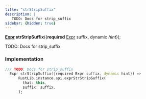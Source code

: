 ```yaml
---
title: "strStripSuffix"
description: |
   TODO: Docs for strip_suffix
sidebar: {hidden: true}
---
```

<span class="dart-code"><strong>[Expr] strStripSuffix</strong>({<span class="nobr"><strong>required</strong> [Expr] suffix</span>, <span class="nobr">dynamic <i>hint</i></span>});</span>

 TODO: Docs for strip_suffix
### Implementation
```dart
/// TODO: Docs for strip_suffix
  Expr strStripSuffix({required Expr suffix, dynamic hint}) =>
      RustLib.instance.api.exprStrStripSuffix(
        that: this,
        suffix: suffix,
      );
```

[Expr]: /reference/classes/expr/